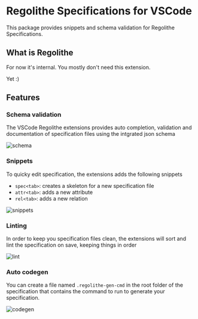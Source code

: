 # Regolithe Specifications for VSCode

This package provides snippets and schema validation for Regolithe Specifications.

## What is Regolithe

For now it's internal. You mostly don't need this extension.

Yet :)

## Features

### Schema validation

The VSCode Regolithe extensions provides auto completion, validation and documentation of specification files using the intgrated json schema

![schema](https://imgur.com/wDQcpt1.gif)

### Snippets

To quicky edit specification, the extensions adds the following snippets

- `spec<tab>`: creates a skeleton for a new specification file
- `attr<tab>`: adds a new attribute
- `rel<tab>`: adds a new relation

![snippets](https://imgur.com/tEWJE6D.gif)

### Linting

In order to keep you specification files clean, the extensions will sort and lint the specification on save, keeping things in order

![lint](https://imgur.com/jsEzzor.gif)

### Auto codegen

You can create a file named `.regolithe-gen-cmd` in the root folder of the specification that contains the command to run to generate your specification.

![codegen](https://imgur.com/f6Tn1Yr.gif)
